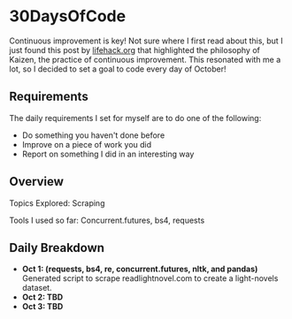 # 30DaysOfCode
Continuous improvement is key! Not sure where I first read about this, but I just found this post by [lifehack.org](https://www.lifehack.org/788823/continuous-improvement) that highlighted the philosophy of Kaizen, the practice of continuous improvement. This resonated with me a lot, so I decided to set a goal to code every day of October! 


## Requirements 
The daily requirements I set for myself are to do one of the following:
* Do something you haven't done before
* Improve on a piece of work you did
* Report on something I did in an interesting way

## Overview
Topics Explored: Scraping 

Tools I used so far: Concurrent.futures, bs4, requests

## Daily Breakdown
* **Oct 1: (requests, bs4, re, concurrent.futures, nltk, and pandas)** Generated script to scrape readlightnovel.com to create a light-novels dataset. 
* **Oct 2: TBD**
* **Oct 3: TBD**
